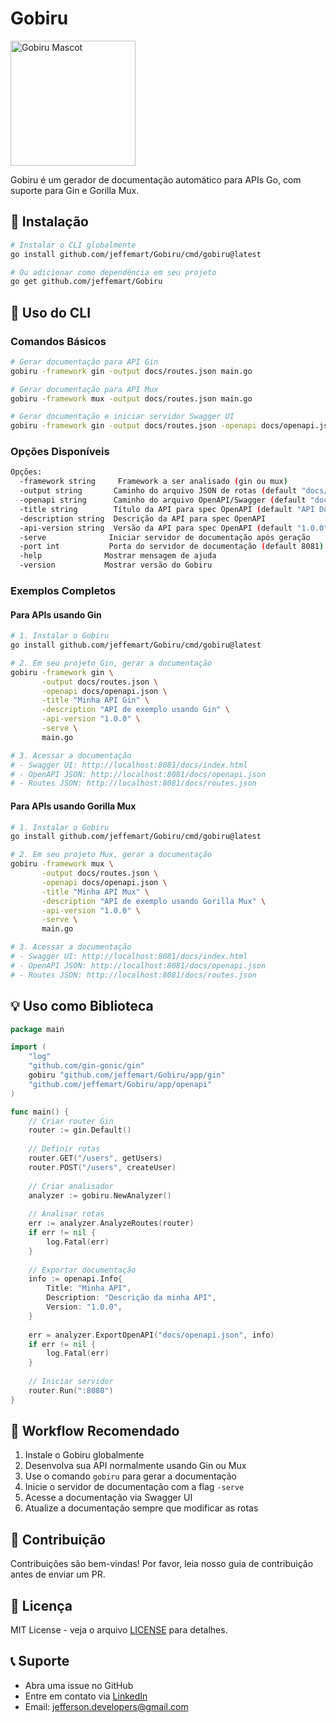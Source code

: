 # Gobiru 

<div align="left">
       <img src="https://res.cloudinary.com/dx70wyorg/image/upload/v1736953035/photo_2025-01-15_11-40-32_esheqe.jpg" width="200" alt="Gobiru Mascot">
</div>

Gobiru é um gerador de documentação automático para APIs Go, com suporte para Gin e Gorilla Mux.

## 🚀 Instalação

```bash
# Instalar o CLI globalmente
go install github.com/jeffemart/Gobiru/cmd/gobiru@latest

# Ou adicionar como dependência em seu projeto
go get github.com/jeffemart/Gobiru
```

## 📖 Uso do CLI

### Comandos Básicos

```bash
# Gerar documentação para API Gin
gobiru -framework gin -output docs/routes.json main.go

# Gerar documentação para API Mux
gobiru -framework mux -output docs/routes.json main.go

# Gerar documentação e iniciar servidor Swagger UI
gobiru -framework gin -output docs/routes.json -openapi docs/openapi.json -serve main.go
```

### Opções Disponíveis

```bash
Opções:
  -framework string     Framework a ser analisado (gin ou mux)
  -output string       Caminho do arquivo JSON de rotas (default "docs/routes.json")
  -openapi string      Caminho do arquivo OpenAPI/Swagger (default "docs/openapi.json")
  -title string        Título da API para spec OpenAPI (default "API Documentation")
  -description string  Descrição da API para spec OpenAPI
  -api-version string  Versão da API para spec OpenAPI (default "1.0.0")
  -serve              Iniciar servidor de documentação após geração
  -port int           Porta do servidor de documentação (default 8081)
  -help              Mostrar mensagem de ajuda
  -version           Mostrar versão do Gobiru
```

### Exemplos Completos

#### Para APIs usando Gin

```bash
# 1. Instalar o Gobiru
go install github.com/jeffemart/Gobiru/cmd/gobiru@latest

# 2. Em seu projeto Gin, gerar a documentação
gobiru -framework gin \
       -output docs/routes.json \
       -openapi docs/openapi.json \
       -title "Minha API Gin" \
       -description "API de exemplo usando Gin" \
       -api-version "1.0.0" \
       -serve \
       main.go

# 3. Acessar a documentação
# - Swagger UI: http://localhost:8081/docs/index.html
# - OpenAPI JSON: http://localhost:8081/docs/openapi.json
# - Routes JSON: http://localhost:8081/docs/routes.json
```

#### Para APIs usando Gorilla Mux

```bash
# 1. Instalar o Gobiru
go install github.com/jeffemart/Gobiru/cmd/gobiru@latest

# 2. Em seu projeto Mux, gerar a documentação
gobiru -framework mux \
       -output docs/routes.json \
       -openapi docs/openapi.json \
       -title "Minha API Mux" \
       -description "API de exemplo usando Gorilla Mux" \
       -api-version "1.0.0" \
       -serve \
       main.go

# 3. Acessar a documentação
# - Swagger UI: http://localhost:8081/docs/index.html
# - OpenAPI JSON: http://localhost:8081/docs/openapi.json
# - Routes JSON: http://localhost:8081/docs/routes.json
```

## 💡 Uso como Biblioteca

```go
package main

import (
    "log"
    "github.com/gin-gonic/gin"
    gobiru "github.com/jeffemart/Gobiru/app/gin"
    "github.com/jeffemart/Gobiru/app/openapi"
)

func main() {
    // Criar router Gin
    router := gin.Default()
    
    // Definir rotas
    router.GET("/users", getUsers)
    router.POST("/users", createUser)
    
    // Criar analisador
    analyzer := gobiru.NewAnalyzer()
    
    // Analisar rotas
    err := analyzer.AnalyzeRoutes(router)
    if err != nil {
        log.Fatal(err)
    }
    
    // Exportar documentação
    info := openapi.Info{
        Title: "Minha API",
        Description: "Descrição da minha API",
        Version: "1.0.0",
    }
    
    err = analyzer.ExportOpenAPI("docs/openapi.json", info)
    if err != nil {
        log.Fatal(err)
    }
    
    // Iniciar servidor
    router.Run(":8080")
}
```

## 🔄 Workflow Recomendado

1. Instale o Gobiru globalmente
2. Desenvolva sua API normalmente usando Gin ou Mux
3. Use o comando `gobiru` para gerar a documentação
4. Inicie o servidor de documentação com a flag `-serve`
5. Acesse a documentação via Swagger UI
6. Atualize a documentação sempre que modificar as rotas

## 🤝 Contribuição

Contribuições são bem-vindas! Por favor, leia nosso guia de contribuição antes de enviar um PR.

## 📝 Licença

MIT License - veja o arquivo [LICENSE](LICENSE) para detalhes.

## 📞 Suporte

- Abra uma issue no GitHub
- Entre em contato via [LinkedIn](https://www.linkedin.com/in/jefferson-martins-dev/)
- Email: jefferson.developers@gmail.com
```
